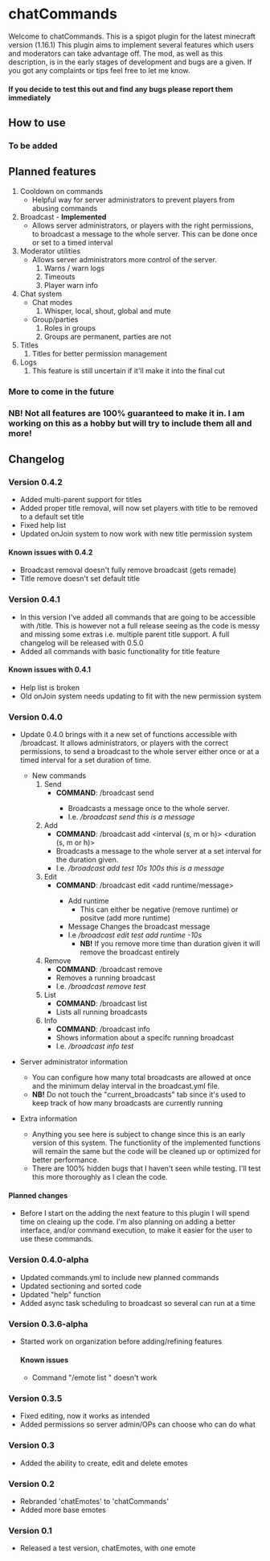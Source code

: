 # chatCommands
Welcome to chatCommands. This is a spigot plugin for the latest minecraft version (1.16.1)
This plugin aims to implement several features which users and moderators can take advantage off.
The mod, as well as this description, is in the early stages of development and bugs are a given.
If you got any complaints or tips feel free to let me know. 
#### If you decide to test this out and find any bugs please report them immediately

## How to use
### To be added

## Planned features
 1. Cooldown on commands
    - Helpful way for server administrators to prevent players from abusing commands
 2. Broadcast - **Implemented**
    - Allows server administrators, or players with the right permissions, to broadcast a message to the whole server. This can be done once or set to a timed interval
 3. Moderator utilities
    - Allows server administrators more control of the server.
      1. Warns / warn logs
      2. Timeouts
      3. Player warn info
 4. Chat system
    - Chat modes
      1. Whisper, local, shout, global and mute
    - Group/parties
      1. Roles in groups
      2. Groups are permanent, parties are not
 5. Titles
    1. Titles for better permission management
 6. Logs
    1. This feature is still uncertain if it'll make it into the final cut
 ### More to come in the future
 ### NB! Not all features are 100% guaranteed to make it in. I am working on this as a hobby but will try to include them all and more!

## Changelog
### Version 0.4.2
- Added multi-parent support for titles
- Added proper title removal, will now set players with title to be removed to a default set title
- Fixed help list
- Updated onJoin system to now work with new title permission system
#### Known issues with 0.4.2
- Broadcast removal doesn't fully remove broadcast (gets remade)
- Title remove doesn't set default title
### Version 0.4.1
- In this version I've added all commands that are going to be accessible with /title. This is however not a full release seeing as the code is messy and missing some extras i.e. multiple parent title support. A full changelog will be released with 0.5.0
- Added all commands with basic functionality for title feature
#### Known issues with 0.4.1
- Help list is broken
- Old onJoin system needs updating to fit with the new permission system
### Version 0.4.0
- Update 0.4.0 brings with it a new set of functions accessible with /broadcast. It allows administrators, or players with the correct permissions, to send a broadcast to the whole server either once or at a timed interval for a set duration of time.
  - New commands
    1. Send
       - **COMMAND**: /broadcast send <message>
         - Broadcasts a message once to the whole server. 
         - I.e. */broadcast send this is a message*
    2. Add
       - **COMMAND**: /broadcast add <name> <interval (s, m or h)> <duration (s, m or h)> <message>
       - Broadcasts a message to the whole server at a set interval for the duration given. 
       - I.e. */broadcast add test 10s 100s this is a message*
    3. Edit
       - **COMMAND**: /broadcast edit <name> <add runtime/message> <new value>
         - Add runtime
           - This can either be negative (remove runtime) or positve (add more runtime)
         - Message
           Changes the broadcast message
         - I.e */broadcast edit test add runtime -10s*
            - **NB!** If you remove more time than duration given it will remove the broadcast entirely
    4. Remove
       - **COMMAND**: /broadcast remove <name>
       - Removes a running broadcast
       - I.e. */broadcast remove test*
    5. List
       - **COMMAND**: /broadcast list
       - Lists all running broadcasts
    6. Info
       - **COMMAND**: /broadcast info <name>
       - Shows information about a specifc running broadcast
       - I.e. */broadcast info test*
 - Server administrator information
   - You can configure how many total broadcasts are allowed at once and the minimum delay interval in the broadcast.yml file. 
   - **NB!** Do not touch the "current_broadcasts" tab since it's used to keep track of how many broadcasts are currently running
 
 - Extra information
   - Anything you see here is subject to change since this is an early version of this system. The functionlity of the implemented functions will remain the same but the code will be cleaned up or optimized for better performance.
   - There are 100% hidden bugs that I haven't seen while testing. I'll test this more thoroughly as I clean the code.

#### Planned changes
- Before I start on the adding the next feature to this plugin I will spend time on cleaing up the code. I'm also planning on adding a better interface, and/or command execution, to make it easier for the user to use these commands.
       
### Version 0.4.0-alpha
- Updated commands.yml to include new planned commands
- Updated sectioning and sorted code
- Updated "help" function
- Added async task scheduling to broadcast so several can run at a time
### Version 0.3.6-alpha
- Started work on organization before adding/refining features
  #### Known issues
  - Command "/emote list <num>" doesn't work
  
### Version 0.3.5
- Fixed editing, now it works as intended
- Added permissions so server admin/OPs can choose who can do what

### Version 0.3
- Added the ability to create, edit and delete emotes

### Version 0.2
- Rebranded 'chatEmotes' to 'chatCommands'
- Added more base emotes

### Version 0.1
- Released a test version, chatEmotes, with one emote
